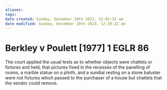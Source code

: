 ```yaml
---
aliases: 
tags: 
date created: Sunday, December 10th 2023, 12:02:31 am
date modified: Sunday, December 10th 2023, 12:39:22 am
---
```


# Berkley v Poulett [1977] 1 EGLR 86

The court applied the usual tests as to whether objects were chattels or fixtures and held, that pictures fixed in the recesses of the panelling of rooms, a marble statue on a plinth, and a sundial resting on a stone baluster were not fixtures which passed to the purchaser of a house but chattels that the vendor could remove.
